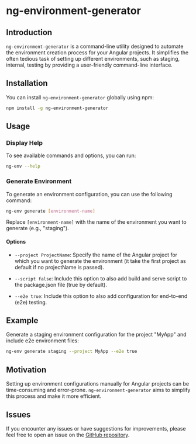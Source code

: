 # ng-environment-generator

## Introduction

`ng-environment-generator` is a command-line utility designed to automate the environment creation process for your Angular projects. It simplifies the often tedious task of setting up different environments, such as staging, internal, testing by providing a user-friendly command-line interface.

## Installation

You can install `ng-environment-generator` globally using npm:

```bash
npm install -g ng-environment-generator
```

## Usage

### Display Help

To see available commands and options, you can run:

```bash
ng-env --help
```

### Generate Environment

To generate an environment configuration, you can use the following command:

```bash
ng-env generate [environment-name]
```

Replace `[environment-name]` with the name of the environment you want to generate (e.g., "staging").

#### Options

- `--project ProjectName`: Specify the name of the Angular project for which you want to generate the environment (it take the first project as default if no projectName is passed).

- `--script false`: Include this option to also add build and serve script to the package.json file (true by default).

- `--e2e true`: Include this option to also add configuration for end-to-end (e2e) testing.

## Example

Generate a staging environment configuration for the project "MyApp" and include e2e environment files:

```bash
ng-env generate staging --project MyApp --e2e true
```

## Motivation

Setting up environment configurations manually for Angular projects can be time-consuming and error-prone. `ng-environment-generator` aims to simplify this process and make it more efficient.

## Issues

If you encounter any issues or have suggestions for improvements, please feel free to open an issue on the [GitHub repository](https://github.com/SubxX/ng-environment-generator/issues).
